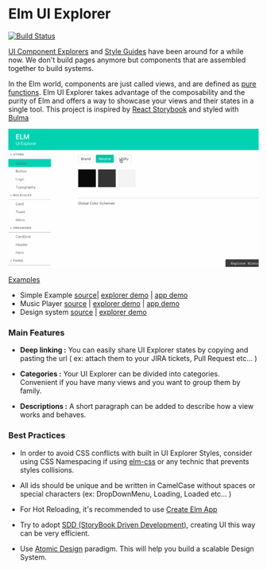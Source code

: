 # Elm UI Explorer
[![Build Status](https://travis-ci.org/kalutheo/elm-ui-explorer.svg?branch=master)](https://travis-ci.org/kalutheo/elm-ui-explorer)

[UI Component Explorers](https://blog.hichroma.com/the-crucial-tool-for-modern-frontend-engineers-fb849b06187a) and [Style Guides](http://styleguides.io/) have been around for a while now.
We don't build pages anymore but components that are assembled together to build systems.

In the Elm world, components are just called views, and are defined as [pure functions](https://en.wikipedia.org/wiki/Pure_function).
Elm UI Explorer takes advantage of the composability and the purity of Elm and offers a way to showcase
your views and their states in a single tool.
This project is inspired by [React Storybook](https://storybook.js.org/) and styled with [Bulma](https://bulma.io/)


<img src="intro.gif"/>

[Examples](/examples)
- Simple Example [source](/examples/simple)| [explorer demo](https://kalutheo.github.io/elm-ui-explorer/examples/simples/explorer.html) | [app demo](https://kalutheo.github.io/elm-ui-explorer/examples/simples/index.html)
- Music Player [source](/examples/music-player) | [explorer demo](https://kalutheo.github.io/elm-ui-explorer/examples/music-player/explorer/) | [app demo](https://kalutheo.github.io/elm-ui-explorer/examples/music-player/app/index.html)
- Design system [source](/examples/design-system) | [explorer demo](https://kalutheo.github.io/elm-ui-explorer/examples/design-system/explorer/)

### Main Features

- **Deep linking :** You can easily share UI Explorer states by copying and pasting the url ( ex:  attach them to your JIRA tickets, Pull Request etc... )

- **Categories :** Your UI Explorer can be divided into categories. Convenient if you have many views and you want to group them by family.

- **Descriptions :** A short paragraph can be added to describe how a view works and behaves.


### Best Practices

- In order to avoid CSS conflicts with built in UI Explorer Styles, consider using CSS Namespacing if using [elm-css](https://github.com/rtfeldman/elm-css) or any technic that prevents styles collisions.  

- All ids should be unique and be written in CamelCase without spaces or special characters (ex:  DropDownMenu, Loading, Loaded etc... )

- For Hot Reloading, it's recommended to use [Create Elm App](https://github.com/halfzebra/create-elm-app)

- Try to adopt [SDD (StoryBook Driven Development)](https://medium.com/nulogy/storybook-driven-development-a3c517276c07), creating UI this way can be very efficient.

- Use [Atomic Design](http://bradfrost.com/blog/post/atomic-web-design/) paradigm. This will help you build a scalable Design System.
